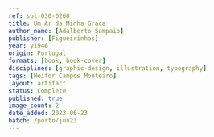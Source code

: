 ```yaml
---
ref: sol-030-0260
title: Um Ar da Minha Graça
author_name: [Adalberto Sampaio]
publisher: [Figueirinhas]
year: y1946
origin: Portugal
formats: [book, book-cover]
disciplines: [graphic-design, illustration, typography]
tags: [Heitor Campos Monteiro]
layout: artifact
status: Complete
published: true
image_count: 2
date_added: 2023-06-23
batch: /porto/jun23
---
```

